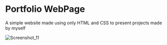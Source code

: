 # Portfolio WebPage

A simple website made using only HTML and CSS to present projects made by myself

![Screenshot_11](https://user-images.githubusercontent.com/25137398/208979915-79595d37-1065-491d-a24c-b52ba0c11260.png)
